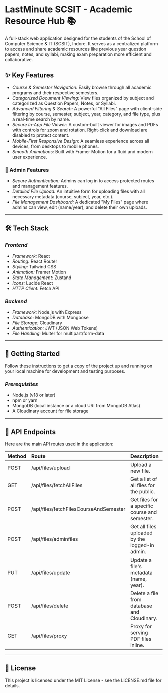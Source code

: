 # LastMinute SCSIT - Academic Resource Hub 📚

A full-stack web application designed for the students of the School of Computer Science & IT (SCSIT), Indore. It serves as a centralized platform to access and share academic resources like previous year question papers, notes, and syllabi, making exam preparation more efficient and collaborative.

## ✨ Key Features

  * *Course & Semester Navigation:* Easily browse through all academic programs and their respective semesters.
  * *Categorized Document Viewing:* View files organized by subject and categorized as Question Papers, Notes, or Syllabi.
  * *Advanced Filtering & Search:* A powerful "All Files" page with client-side filtering by course, semester, subject, year, category, and file type, plus a real-time search by name.
  * *Secure In-App File Viewer:* A custom-built viewer for images and PDFs with controls for zoom and rotation. Right-click and download are disabled to protect content.
  * *Mobile-First Responsive Design:* A seamless experience across all devices, from desktops to mobile phones.
  * *Smooth Animations:* Built with Framer Motion for a fluid and modern user experience.

### 🔐 Admin Features

  * *Secure Authentication:* Admins can log in to access protected routes and management features.
  * *Detailed File Upload:* An intuitive form for uploading files with all necessary metadata (course, subject, year, etc.).
  * *File Management Dashboard:* A dedicated "My Files" page where admins can view, edit (name/year), and delete their own uploads.

-----

## 🛠 Tech Stack

### *Frontend*

  * *Framework:* React
  * *Routing:* React Router
  * *Styling:* Tailwind CSS
  * *Animation:* Framer Motion
  * *State Management:* Zustand
  * *Icons:* Lucide React
  * *HTTP Client:* Fetch API

### *Backend*

  * *Framework:* Node.js with Express
  * *Database:* MongoDB with Mongoose
  * *File Storage:* Cloudinary
  * *Authentication:* JWT (JSON Web Tokens)
  * *File Handling:* Multer for multipart/form-data

-----

## 🚀 Getting Started

Follow these instructions to get a copy of the project up and running on your local machine for development and testing purposes.

### *Prerequisites*

  * Node.js (v18 or later)
  * npm or yarn
  * MongoDB (local instance or a cloud URI from MongoDB Atlas)
  * A Cloudinary account for file storage

-----

## 📝 API Endpoints

Here are the main API routes used in the application:

| Method | Route                               | Description                                     | Protected |
| :----- | :---------------------------------- | :---------------------------------------------- | :-------- |
| POST | /api/files/upload                 | Upload a new file.                              | Admin     |
| GET  | /api/files/fetchAllFiles          | Get a list of all files for the public.         | No        |
| POST | /api/files/fetchFilesCourseAndSemester | Get files for a specific course and semester. | No        |
| POST | /api/files/adminfiles             | Get all files uploaded by the logged-in admin.  | Admin     |
| PUT  | /api/files/update                 | Update a file's metadata (name, year).          | Admin     |
| POST | /api/files/delete                 | Delete a file from database and Cloudinary.     | Admin     |
| GET  | /api/files/proxy                  | Proxy for serving PDF files inline.             | No        |

-----

## 📄 License

This project is licensed under the MIT License - see the LICENSE.md file for details.